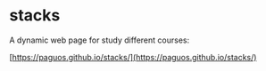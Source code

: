 # stacks
A dynamic web page for study different courses:

[https://paguos.github.io/stacks/](https://paguos.github.io/stacks/)
